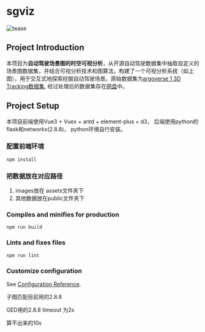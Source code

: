 # sgviz
![tease](https://github.com/TingLiu1024/sgviz/assets/110044333/adeadfa2-f708-4936-b390-c56cc797253c)

## Project Introduction
本项目为**自动驾驶场景图的时空可视分析**，从开源自动驾驶数据集中抽取自定义的场景图数据集，并结合可视分析技术和图算法，构建了一个可视分析系统（如上图），用于交互式地探索挖掘自动驾驶场景。原始数据集为[argoverse 1 3D Tracking数据集](https://www.argoverse.org/av1.html#tracking-link), 经过处理后的数据集存在[网盘]()中。

## Project Setup
本项目前端使用Vue3 + Vuex + antd + element-plus + d3， 后端使用python的flask和networkx(2.8.8)， python环境自行安装。
### 配置前端环境
```
npm install
```

### 把数据放在对应路径

1. images放在 assets文件夹下
3. 其他数据放在public文件夹下



### Compiles and minifies for production

```
npm run build
```

### Lints and fixes files

```
npm run lint
```

### Customize configuration

See [Configuration Reference](https://cli.vuejs.org/config/).

子图匹配目前用的2.8.8  

GED用的2.8.8 timeout 为2s

算不出来的10s
